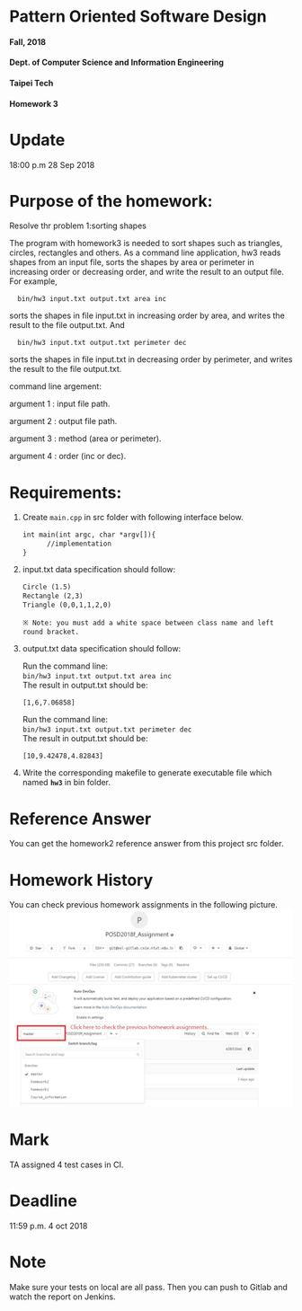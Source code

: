 # Pattern Oriented Software Design
#### Fall, 2018
#### Dept. of Computer Science and Information Engineering
#### Taipei Tech

#### Homework 3


# Update

  18:00 p.m  28 Sep 2018

# Purpose of the homework:
  Resolve thr problem 1:sorting shapes

  The program with homework3 is needed to sort shapes such as triangles, circles, rectangles and others. As a command line application, hw3 reads shapes from an input file, sorts the shapes by area or perimeter in increasing order or decreasing order, and write the result to an output file. For example,

      bin/hw3 input.txt output.txt area inc

  sorts the shapes in file input.txt in increasing order by area, and writes the result to the file output.txt. And

      bin/hw3 input.txt output.txt perimeter dec

  sorts the shapes in file input.txt in decreasing order by perimeter, and writes the result to the file output.txt.

  command line argement:

  argument 1 : input file path.

  argument 2 : output file path.

  argument 3 : method (area or perimeter).

  argument 4 : order (inc or dec).

# Requirements:
 1. Create `main.cpp` in src folder with following interface below.

        int main(int argc, char *argv[]){
              //implementation
        }

 2. input.txt data specification should follow:

        Circle (1.5)
        Rectangle (2,3)
        Triangle (0,0,1,1,2,0)

        ※ Note: you must add a white space between class name and left round bracket.


 3. output.txt data specification should follow:

      Run the command line:  
      `bin/hw3 input.txt output.txt area inc`  
      The result in output.txt should be: 

        [1,6,7.06858]


      Run the command line:  
      `bin/hw3 input.txt output.txt perimeter dec`  
      The result in output.txt should be:

        [10,9.42478,4.82843]


 4. Write the corresponding makefile to generate executable file which named **`hw3`** in bin folder.

# Reference Answer

You can get the homework2 reference answer from this project src folder.


# Homework History 

You can check previous homework assignments in the following picture.
![Guide](Guideforchecktheprevioushomework.jpg)


# Mark

TA assigned 4 test cases in CI.

# Deadline
11:59 p.m. 4 oct 2018

# Note
Make sure your tests on local are all pass. Then you can push to Gitlab and watch the report on Jenkins.